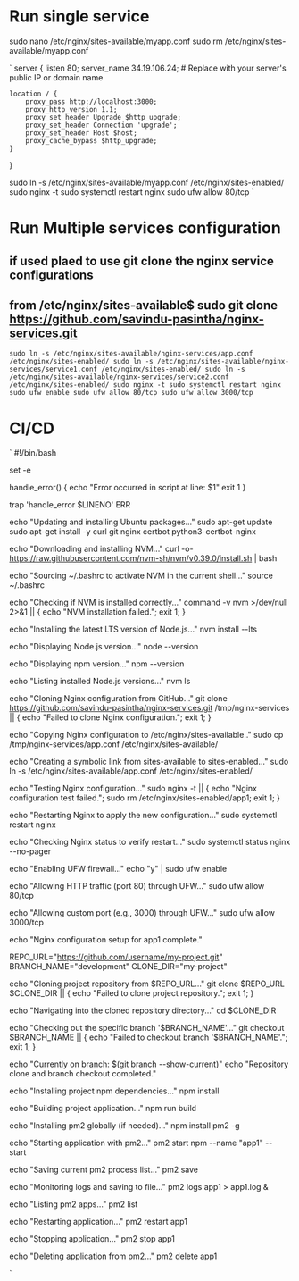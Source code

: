 # Run single service
sudo nano /etc/nginx/sites-available/myapp.conf
sudo rm /etc/nginx/sites-available/myapp.conf

`
server {
    listen 80;
    server_name 34.19.106.24;  # Replace with your server's public IP or domain name
 
    location / {
        proxy_pass http://localhost:3000;
        proxy_http_version 1.1;
        proxy_set_header Upgrade $http_upgrade;
        proxy_set_header Connection 'upgrade';
        proxy_set_header Host $host;
        proxy_cache_bypass $http_upgrade;
    }
}

sudo ln -s /etc/nginx/sites-available/myapp.conf /etc/nginx/sites-enabled/
sudo nginx -t
sudo systemctl restart nginx
sudo ufw allow 80/tcp
` 
# Run Multiple services configuration 
## if used plaed to use git clone the nginx service configurations
## from /etc/nginx/sites-available$ sudo git clone https://github.com/savindu-pasintha/nginx-services.git
`sudo ln -s /etc/nginx/sites-available/nginx-services/app.conf /etc/nginx/sites-enabled/
sudo ln -s /etc/nginx/sites-available/nginx-services/service1.conf /etc/nginx/sites-enabled/
sudo ln -s /etc/nginx/sites-available/nginx-services/service2.conf /etc/nginx/sites-enabled/
sudo nginx -t
sudo systemctl restart nginx
sudo ufw enable
sudo ufw allow 80/tcp
sudo ufw allow 3000/tcp
`

# CI/CD
`
#!/bin/bash

set -e

handle_error() {
    echo "Error occurred in script at line: $1"
    exit 1
}

trap 'handle_error $LINENO' ERR

echo "Updating and installing Ubuntu packages..."
sudo apt-get update
sudo apt-get install -y curl git nginx certbot python3-certbot-nginx

echo "Downloading and installing NVM..."
curl -o- https://raw.githubusercontent.com/nvm-sh/nvm/v0.39.0/install.sh | bash

echo "Sourcing ~/.bashrc to activate NVM in the current shell..."
source ~/.bashrc

echo "Checking if NVM is installed correctly..."
command -v nvm >/dev/null 2>&1 || { echo "NVM installation failed."; exit 1; }

echo "Installing the latest LTS version of Node.js..."
nvm install --lts

echo "Displaying Node.js version..."
node --version

echo "Displaying npm version..."
npm --version

echo "Listing installed Node.js versions..."
nvm ls

echo "Cloning Nginx configuration from GitHub..."
git clone https://github.com/savindu-pasintha/nginx-services.git /tmp/nginx-services || { echo "Failed to clone Nginx configuration."; exit 1; }

echo "Copying Nginx configuration to /etc/nginx/sites-available.."
sudo cp /tmp/nginx-services/app.conf /etc/nginx/sites-available/

echo "Creating a symbolic link from sites-available to sites-enabled..."
sudo ln -s /etc/nginx/sites-available/app.conf /etc/nginx/sites-enabled/

echo "Testing Nginx configuration..."
sudo nginx -t || { echo "Nginx configuration test failed."; sudo rm /etc/nginx/sites-enabled/app1; exit 1; }

echo "Restarting Nginx to apply the new configuration..."
sudo systemctl restart nginx

echo "Checking Nginx status to verify restart..."
sudo systemctl status nginx --no-pager

echo "Enabling UFW firewall..."
echo "y" | sudo ufw enable

echo "Allowing HTTP traffic (port 80) through UFW..."
sudo ufw allow 80/tcp

echo "Allowing custom port (e.g., 3000) through UFW..."
sudo ufw allow 3000/tcp

echo "Nginx configuration setup for app1 complete."

REPO_URL="https://github.com/username/my-project.git"
BRANCH_NAME="development"
CLONE_DIR="my-project"

echo "Cloning project repository from $REPO_URL..."
git clone $REPO_URL $CLONE_DIR || { echo "Failed to clone project repository."; exit 1; }

echo "Navigating into the cloned repository directory..."
cd $CLONE_DIR

echo "Checking out the specific branch '$BRANCH_NAME'..."
git checkout $BRANCH_NAME || { echo "Failed to checkout branch '$BRANCH_NAME'."; exit 1; }

echo "Currently on branch: $(git branch --show-current)"
echo "Repository clone and branch checkout completed."

echo "Installing project npm dependencies..."
npm install

echo "Building project application..."
npm run build

echo "Installing pm2 globally (if needed)..."
npm install pm2 -g

echo "Starting application with pm2..."
pm2 start npm --name "app1" -- start

echo "Saving current pm2 process list..."
pm2 save

echo "Monitoring logs and saving to file..."
pm2 logs app1 > app1.log &

echo "Listing pm2 apps..."
pm2 list

echo "Restarting application..."
pm2 restart app1

echo "Stopping application..."
pm2 stop app1

echo "Deleting application from pm2..."
pm2 delete app1


`
